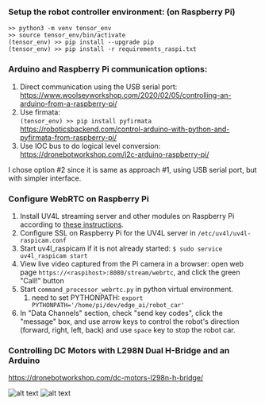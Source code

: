 
### Setup the robot controller environment: (on Raspberry Pi)
```
>> python3 -m venv tensor_env
>> source tensor_env/bin/activate
(tensor_env) >> pip install --upgrade pip
(tensor_env) >> pip install -r requirements_raspi.txt 
```

### Arduino and Raspberry Pi communication options:
1. Direct communication using the USB serial port: <br> 
https://www.woolseyworkshop.com/2020/02/05/controlling-an-arduino-from-a-raspberry-pi/
2. Use firmata: <br>
```(tensor_env) >> pip install pyfirmata``` <br>
https://roboticsbackend.com/control-arduino-with-python-and-pyfirmata-from-raspberry-pi/
3. Use IOC bus to do logical level conversion: <br>
https://dronebotworkshop.com/i2c-arduino-raspberry-pi/

I chose option #2 since it is same as approach #1, using USB serial port, but with simpler interface.

### Configure WebRTC on Raspberry Pi
1. Install UV4L streaming server and other modules on Raspberry Pi according to [these instructions](https://www.linux-projects.org/uv4l/installation/). 
2. Configure SSL on Raspberry Pi for the UV4L server in `/etc/uv4l/uv4l-raspicam.conf` 
3. Start uv4l_raspicam if it is not already started: `$ sudo service uv4l_raspicam start`
4. View live video captured from the Pi camera in a browser: open web page `https://<raspihost>:8080/stream/webrtc`, and click the green "Call!" button
5. Start `command_processor_webrtc.py` in python virtual environment. 
   1. need to set PYTHONPATH: `export PYTHONPATH='/home/pi/dev/edge_ai/robot_car'`
6. In "Data Channels" section, check "send key codes", click the "message" box, and use arrow keys to control the robot's direction (forward, right, left, back) and use `space` key to stop the robot car.

### Controlling DC Motors with L298N Dual H-Bridge and an Arduino 
https://dronebotworkshop.com/dc-motors-l298n-h-bridge/ 

![alt text](./images/IMG_0681.jpeg)
![alt text](./images/IMG_0686.jpeg)